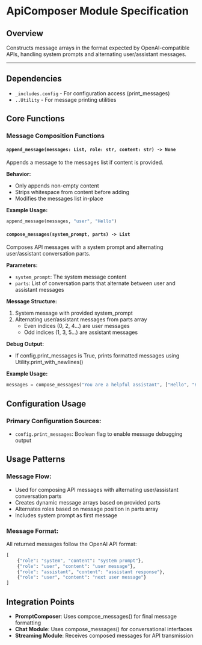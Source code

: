 # ApiComposer Module Specification

## Overview
Constructs message arrays in the format expected by OpenAI-compatible APIs, handling system prompts and alternating user/assistant messages.

---

## Dependencies
- `_includes.config` - For configuration access (print_messages)
- `..Utility` - For message printing utilities

## Core Functions

### Message Composition Functions

#### `append_message(messages: List, role: str, content: str) -> None`
Appends a message to the messages list if content is provided.

**Behavior:**
- Only appends non-empty content
- Strips whitespace from content before adding
- Modifies the messages list in-place

**Example Usage:**
```python
append_message(messages, "user", "Hello")
```

#### `compose_messages(system_prompt, parts) -> List`
Composes API messages with a system prompt and alternating user/assistant conversation parts.

**Parameters:**
- `system_prompt`: The system message content
- `parts`: List of conversation parts that alternate between user and assistant messages

**Message Structure:**
1. System message with provided system_prompt
2. Alternating user/assistant messages from parts array
   - Even indices (0, 2, 4...) are user messages
   - Odd indices (1, 3, 5...) are assistant messages

**Debug Output:**
- If config.print_messages is True, prints formatted messages using Utility.print_with_newlines()

**Example Usage:**
```python
messages = compose_messages("You are a helpful assistant", ["Hello", "Hi there", "How are you?"])
```

## Configuration Usage

### Primary Configuration Sources:
- `config.print_messages`: Boolean flag to enable message debugging output

## Usage Patterns

### Message Flow:
- Used for composing API messages with alternating user/assistant conversation parts
- Creates dynamic message arrays based on provided parts
- Alternates roles based on message position in parts array
- Includes system prompt as first message

### Message Format:
All returned messages follow the OpenAI API format:
```python
[
    {"role": "system", "content": "system prompt"},
    {"role": "user", "content": "user message"},
    {"role": "assistant", "content": "assistant response"},
    {"role": "user", "content": "next user message"}
]
```

## Integration Points

- **PromptComposer**: Uses compose_messages() for final message formatting
- **Chat Module**: Uses compose_messages() for conversational interfaces
- **Streaming Module**: Receives composed messages for API transmission